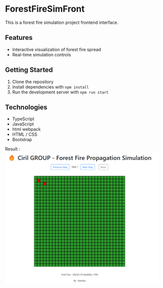 # ForestFireSimFront
 
This is a forest fire simulation project frontend interface.

## Features
- Interactive visualization of forest fire spread
- Real-time simulation controls

## Getting Started
1. Clone the repository
2. Install dependencies with `npm install`
3. Run the development server with `npm run start`

## Technologies
- TypeScript
- JavaScript 
- html webpack
- HTML / CSS
- Bootstrap


Result :
![alt text](image.png)
